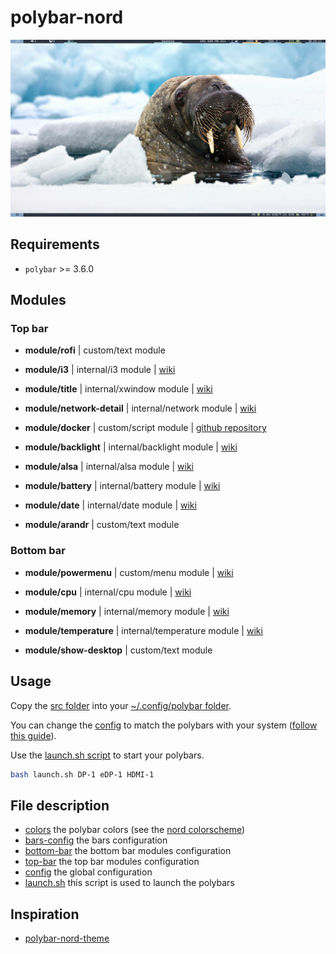 # polybar-nord

![polybars](polybars.png)

## Requirements

- `polybar` >= 3.6.0

## Modules

### Top bar

- **module/rofi** | custom/text module
- **module/i3** | internal/i3 module | [wiki](https://github.com/polybar/polybar/wiki/Module:-i3)

- **module/title** | internal/xwindow module | [wiki](https://github.com/polybar/polybar/wiki/Module:-xwindow)

- **module/network-detail** | internal/network module | [wiki](https://github.com/polybar/polybar/wiki/Module:-network)
- **module/docker** | custom/script module | [github repository](https://github.com/kerwanp/polybar-script-docker)
- **module/backlight** | internal/backlight module | [wiki](https://github.com/polybar/polybar/wiki/Module:-backlight)
- **module/alsa** | internal/alsa module | [wiki](https://github.com/polybar/polybar/wiki/Module:-alsa)
- **module/battery** | internal/battery module | [wiki](https://github.com/polybar/polybar/wiki/Module:-battery)
- **module/date** | internal/date module | [wiki](https://github.com/polybar/polybar/wiki/Module:-date)

- **module/arandr** | custom/text module

### Bottom bar

- **module/powermenu** | custom/menu module | [wiki](https://github.com/polybar/polybar/wiki/Module:-menu)

- **module/cpu** | internal/cpu module | [wiki](https://github.com/polybar/polybar/wiki/Module:-cpu)
- **module/memory** | internal/memory module | [wiki](https://github.com/polybar/polybar/wiki/Module:-memory)
- **module/temperature** | internal/temperature module | [wiki](https://github.com/polybar/polybar/wiki/Module:-temperature)
- **module/show-desktop** | custom/text module

## Usage

Copy the [src folder](src) into your [~/.config/polybar folder](~/.config/polybar).

You can change the [config](config) to match the polybars with your system ([follow this guide](./modules-configuration.md)).

Use the [launch.sh script](launch.sh) to start your polybars.

```bash
bash launch.sh DP-1 eDP-1 HDMI-1
```

## File description

- [colors](colors)
    the polybar colors (see the [nord colorscheme](https://www.nordtheme.com/))
- [bars-config](bars-config)
    the bars configuration
- [bottom-bar](bottom-bar)
    the bottom bar modules configuration
- [top-bar](top-bar)
    the top bar modules configuration
- [config](config)
    the global configuration
- [launch.sh](launch.sh)
    this script is used to launch the polybars

## Inspiration

- [polybar-nord-theme](https://github.com/Yucklys/polybar-nord-theme)